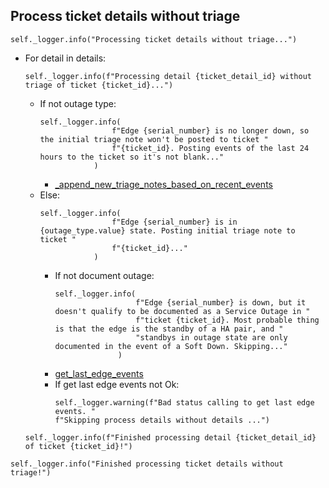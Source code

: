 ## Process ticket details without triage
```
self._logger.info("Processing ticket details without triage...")
```
* For detail in details:
  ```
  self._logger.info(f"Processing detail {ticket_detail_id} without triage of ticket {ticket_id}...")
  ```
  * If not outage type:
    ```
    self._logger.info(
                    f"Edge {serial_number} is no longer down, so the initial triage note won't be posted to ticket "
                    f"{ticket_id}. Posting events of the last 24 hours to the ticket so it's not blank..."
                )
    ``` 
    * [_append_new_triage_notes_based_on_recent_events](_append_new_triage_notes_based_on_recent_events.md)
  * Else:
    ```
    self._logger.info(
                    f"Edge {serial_number} is in {outage_type.value} state. Posting initial triage note to ticket "
                    f"{ticket_id}..."
                )
    ```
    * If not document outage:
      ```
      self._logger.info(
                        f"Edge {serial_number} is down, but it doesn't qualify to be documented as a Service Outage in "
                        f"ticket {ticket_id}. Most probable thing is that the edge is the standby of a HA pair, and "
                        "standbys in outage state are only documented in the event of a Soft Down. Skipping..."
                    )
      ```
    * [get_last_edge_events](../../repositories/velocloud_repository/get_last_edge_events.md)
    * If get last edge events not Ok:
      ```
      self._logger.warning(f"Bad status calling to get last edge events. "
      f"Skipping process details without details ...")
      ```
  ```
  self._logger.info(f"Finished processing detail {ticket_detail_id} of ticket {ticket_id}!")
  ```  
```
self._logger.info("Finished processing ticket details without triage!")
```  